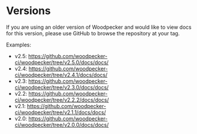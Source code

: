 # Versions

If you are using an older version of Woodpecker and would like to view docs for this version, please use GitHub to browse the repository at your tag.

Examples:

- v2.5: https://github.com/woodpecker-ci/woodpecker/tree/v2.5.0/docs/docs/
- v2.4: https://github.com/woodpecker-ci/woodpecker/tree/v2.4.1/docs/docs/
- v2.3: https://github.com/woodpecker-ci/woodpecker/tree/v2.3.0/docs/docs/
- v2.2: https://github.com/woodpecker-ci/woodpecker/tree/v2.2.2/docs/docs/
- v2.1: https://github.com/woodpecker-ci/woodpecker/tree/v2.1.1/docs/docs/
- v2.0: https://github.com/woodpecker-ci/woodpecker/tree/v2.0.0/docs/docs/
